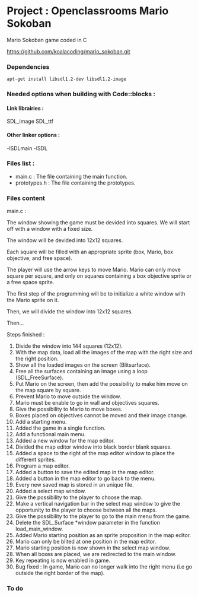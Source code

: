 # Project : Openclassrooms Mario Sokoban

Mario Sokoban game coded in C

https://github.com/koalacoding/mario_sokoban.git

### Dependencies
```
apt-get install libsdl1.2-dev libsdl1.2-image
```

### Needed options when building with Code::blocks :

#### Link librairies : 

SDL_image
SDL_ttf

#### Other linker options :

-lSDLmain
-lSDL

### Files list :

* main.c : The file containing the main function.
* prototypes.h : The file containing the prototypes.

### Files content
main.c :

The window showing the game must be devided into squares. We will start off
with a window with a fixed size. 

The window will be devided into 12x12 squares.

Each square will be filled with an appropriate sprite (box, Mario, box
objective, and free space).

The player will use the arrow keys to move Mario. Mario can only move
square per square, and only on squares containing a box objective sprite
or a free space sprite.

The first step of the programming will be to initialize a white window with
the Mario sprite on it.

Then, we will divide the window into 12x12 squares.

Then...

Steps finished :

1. Divide the window into 144 squares (12x12).
2. With the map data, load all the images of the map with the right size and the right position.
3. Show all the loaded images on the screen (Blitsurface).
4. Free all the surfaces containing an image using a loop (SDL_FreeSurface).
5. Put Mario on the screen, then add the possibility to make him move on the map square by square.
6. Prevent Mario to move outside the window.
7. Mario must be enable to go in wall and objectives squares.
8. Give the possibility to Mario to move boxes.
9. Boxes placed on objectives cannot be moved and their image change.
10. Add a starting menu.
11. Added the game in a single function.
12. Add a functional main menu.
13. Added a new window for the map editor.
14. Divided the map editor window into black border blank squares.
15. Added a space to the right of the map editor window to place the different sprites.
16. Program a map editor.
17. Added a button to save the edited map in the map editor.
18. Added a button in the map editor to go back to the menu.
19. Every new saved map is stored in an unique file.
20. Added a select map window.
21. Give the possibility to the player to choose the map.
22. Make a vertical navigation bar in the select map window to give the opportunity to the player to choose between all the maps.
23. Give the possibility to the player to go to the main menu from the game.
24. Delete the SDL_Surface *window parameter in the function load_main_window.
25. Added Mario starting position as an sprite proposition in the map editor.
26. Mario can only be blited at one position in the map editor.
27. Mario starting position is now shown in the select map window.
28. When all boxes are placed, we are redirected to the main window.
29. Key repeating is now enabled in game.
30. Bug fixed : In game, Mario can no longer walk into the right menu (i.e go outside the right border of the map).

### To do
